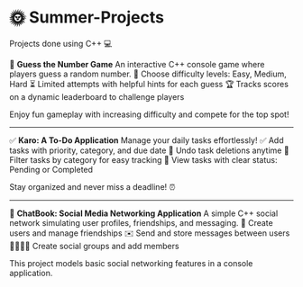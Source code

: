 # 🌞 Summer-Projects


Projects done using C++ 💻

🎲 **Guess the Number Game**
An interactive C++ console game where players guess a random number.
🎯 Choose difficulty levels: Easy, Medium, Hard
⏳ Limited attempts with helpful hints for each guess
🏆 Tracks scores on a dynamic leaderboard to challenge players

Enjoy fun gameplay with increasing difficulty and compete for the top spot!

---


✅ **Karo: A To-Do Application**
Manage your daily tasks effortlessly!
✅ Add tasks with priority, category, and due date
🔄 Undo task deletions anytime
📂 Filter tasks by category for easy tracking
📅 View tasks with clear status: Pending or Completed

Stay organized and never miss a deadline! ⏰


---



💬 **ChatBook: Social Media Networking Application**
A simple C++ social network simulating user profiles, friendships, and messaging.
👥 Create users and manage friendships
✉️ Send and store messages between users
👨‍👩‍👧‍👦 Create social groups and add members

This project models basic social networking features in a console application.
